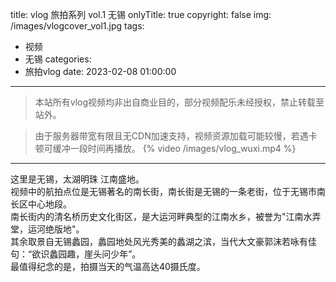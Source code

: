 title: vlog 旅拍系列 vol.1 无锡
onlyTitle: true
copyright: false
img: /images/vlogcover_vol1.jpg
tags:
  - 视频
  - 无锡
categories:
  - 旅拍vlog
date: 2023-02-08 01:00:00
---
>本站所有vlog视频均非出自商业目的，部分视频配乐未经授权，禁止转载至站外。  

>由于服务器带宽有限且无CDN加速支持，视频资源加载可能较慢，若遇卡顿可缓冲一段时间再播放。
{% video /images/vlog_wuxi.mp4 %}    

* * *
这里是无锡，太湖明珠 江南盛地。  
视频中的航拍点位是无锡著名的南长街，南长街是无锡的一条老街，位于无锡市南长区中心地段。  
南长街内的清名桥历史文化街区，是大运河畔典型的江南水乡，被誉为"江南水弄堂，运河绝版地"。  
其余取景自无锡蠡园，蠡园地处风光秀美的蠡湖之滨，当代大文豪郭沫若咏有佳句：“欲识蠡园趣，崖头问少年”。  
最值得纪念的是，拍摄当天的气温高达40摄氏度。